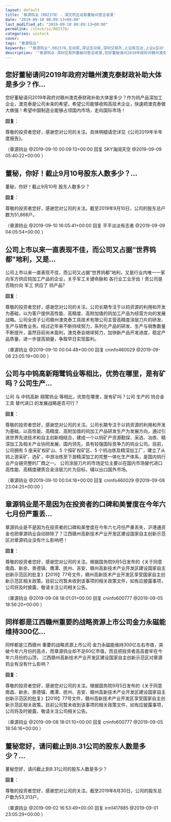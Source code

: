 ```yaml
---
layout: default
title: '章源钨业（002378）- 深交所互动易董秘问答全收录'
date: "2019-09-10 00:09:13+00:00"
last_modified_at: "2019-09-10 00:09:13+00:00"
permalink: /stock/sz/002378/
categories: szstock
cover: 
tags: "章源钨业"
keywords: '"章源钨业",002378,互动易,深证互动易,深圳交易所,上证易互动,上证e互动'
description: '"章源钨业-深圳交易所董秘问答全收录,您好董秘请问2019年政府对赣州澳克泰财政补助大体是多少？作为钨产品深加工企业，澳克泰是公司未来的希望，希望公司能够收购高技术企业，快速把澳克泰做大做强！希望中国制造业能够占领国内市场，走向国际市场！"'
---
```


## 您好董秘请问2019年政府对赣州澳克泰财政补助大体是多少？作...

您好董秘请问2019年政府对赣州澳克泰财政补助大体是多少？作为钨产品深加工企业，澳克泰是公司未来的希望，希望公司能够收购高技术企业，快速把澳克泰做大做强！希望中国制造业能够占领国内市场，走向国际市场！

**回复**：

尊敬的投资者您好，感谢您对公司的关注。具体明细请您详见《公司2019年半年度报告》。 

（章源钨业  @2019-09-10 00:09:13+00:00 回复 SKY海阔天空  @2019-09-09 05:40:22+00:00 ）

## 董秘，你好！截止9月10号股东人数多少？...

董秘，你好！截止9月10号 股东人数多少？

**回复**：

尊敬的投资者您好，感谢您对公司的关注。截至2019年9月10日，公司的股东总户数为51,868户。 

（章源钨业  @2019-09-10 16:05:41+00:00 回复 平平淡淡有志者  @2019-09-09 04:05:54+00:00 ）

## 公司上市以来一直表现不佳，而公司又占据“世界钨都”地利，又是...

公司上市以来一直表现不佳，而公司又占据“世界钨都”地利，又是行业内唯一一家向军方供应钨加工产品的企业，关乎军工关键命脉和 各行业工业牙齿！贵公司是否贱价向 军工 供应了 钨产品?

**回复**：

尊敬的投资者您好，感谢您对公司的关注。公司长期专注于以钨资源的利用和开发为基础，以为客户提供高性能、高精度、高附加值的钨加工产品为经营方向的发展战略。公司全资子公司赣州澳克泰工具技术有限公司主营高精度涂层刀片的研发、生产与销售业务。经过近年来不断持续努力，系列化产品的研发、生产与销售数量不断提升，虽然目前尚未盈利，澳克泰会继续努力，加快新产品开发进度，稳定产品质量，进一步提高销量，争取早日实现盈利。 

（章源钨业  @2019-09-10 00:04:48+00:00 回复 cninfo460029  @2019-09-08 23:05:19+00:00 ）

## 公司与中钨高新翔鹭钨业等相比，优势在哪里，是有矿吗？公司生产...

公司 与 中钨高新 翔鹭钨业 等相比，优势在哪里，是有矿吗？公司 生产的 钨合金工具 替代进口 的发展战略是否可行？

**回复**：

尊敬的投资者您好，感谢您对公司的关注。公司长期专注于以钨资源的利用和开发为基础，以高性能、高精度、高附加值的钨加工产品研发生产为发展方向，通过引进世界先进技术和自主创新相结合，建成一个以钨矿产资源勘探、采选、冶炼、精深加工及相关产业协同发展，国内领先，具有较强国际竞争力的钨业公司。目前，公司拥有 5 座采矿权矿山、5 个探矿权矿区、5 个钨冶炼及精深加工厂，建立了从钨上游采矿、选矿，中游冶炼至下游精深加工的完整一体化生产体系，是国内钨行业产业链完整的厂商之一。
公司涂层刀片的市场定位主要以在国内市场替代进口高性能、高精度硬质合金涂层刀片为目标，辅以出口国外市场。 

（章源钨业  @2019-09-10 00:04:16+00:00 回复 cninfo460029  @2019-09-08 23:04:25+00:00 ）

## 章源钨业是不是因为在投资者的口碑和美誉度在今年六七月份严重丢...

章源钨业是不是因为在投资者的口碑和美誉度在今年六七月份严重丢失，沪港通资金也把章源钨业自动排除了？江西赣州高新技术产业开发区建设国家自主创新示范区对章源钨业没有什么影响吧！

**回复**：

尊敬的投资者您好，感谢您对公司的关注。根据国务院9月5日发布的《关于同意南昌、新余、景德镇、鹰潭、抚州、吉安、赣州高新技术产业开发区建设国家自主创新示范区的批复》【2019】77号文件，赣州高新技术产业开发区享受国家自主创新示范区相关政策。目前公司暂未收到该事项的相关政策文件，如有应披露事项，公司将及时披露，敬请关注公司相关公告。 

（章源钨业  @2019-09-08 18:01:01+00:00 回复 cninfo600777  @2019-09-05 18:56:20+00:00 ）

## 同样都是江西赣州重要的战略资源上市公司金力永磁能维持300亿...

同样都是江西赣州 重要的战略资源上市公司 金力永磁能维持300亿左右市值，突破今年六月份的高点，而章源钨业却不足60亿市值，而且把投资者高高套牢在今年六月份的山顶，
江西赣州高新技术产业开发区建设国家自主创新示范区对章源钨业有没有什么影响？

**回复**：

尊敬的投资者您好，感谢您对公司的关注。根据国务院9月5日发布的《关于同意南昌、新余、景德镇、鹰潭、抚州、吉安、赣州高新技术产业开发区建设国家自主创新示范区的批复》【2019】77号文件，赣州高新技术产业开发区享受国家自主创新示范区相关政策。目前公司暂未收到该事项的相关政策文件，如有应披露事项，公司将及时披露，敬请关注公司相关公告。 

（章源钨业  @2019-09-08 18:01:10+00:00 回复 cninfo600777  @2019-09-05 18:56:16+00:00 ）

## 董秘您好，请问截止到8.31公司的股东人数是多少？...

董秘您好，请问截止到8.31公司的股东人数是多少？

**回复**：

尊敬的投资者您好，感谢您对公司的关注。截至2019年8月30日，公司的股东总户数为53,313户。 

（章源钨业  @2019-09-02 16:53:49+00:00 回复 irm1417885  @2019-09-01 23:05:29+00:00 ）

